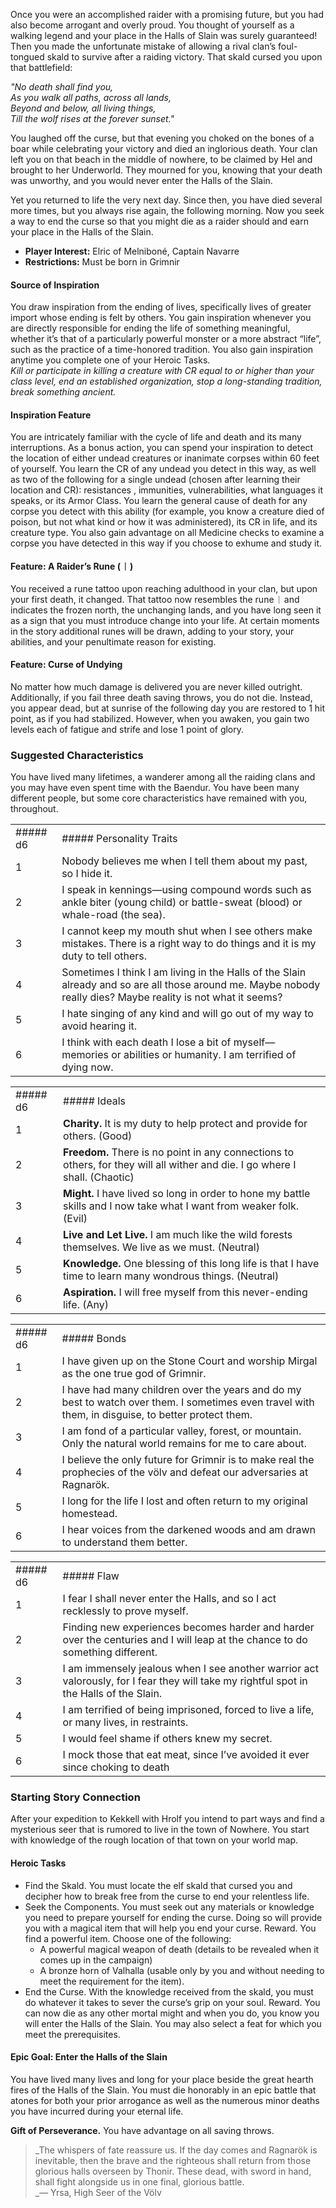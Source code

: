 Once you were an accomplished raider with a promising future, but you had also become arrogant and overly proud. You thought of yourself as a walking legend and your place in the Halls of Slain was surely guaranteed! Then you made the unfortunate mistake of allowing a rival clan’s foul-tongued skald to survive after a raiding victory. That skald cursed you upon that battlefield:

_"No death shall find you,  
As you walk all paths, across all lands,  
Beyond and below, all living things,  
Till the wolf rises at the forever sunset."_

You laughed off the curse, but that evening you choked on the bones of a boar while celebrating your victory and died an inglorious death. Your clan left you on that beach in the middle of nowhere, to be claimed by Hel and brought to her Underworld. They mourned for you, knowing that your death was unworthy, and you would never enter the Halls of the Slain.

Yet you returned to life the very next day. Since then, you have died several more times, but you always rise again, the following morning. Now you seek a way to end the curse so that you might die as a raider should and earn your place in the Halls of the Slain.
- **Player Interest:** Elric of Melniboné, Captain Navarre 
- **Restrictions:** Must be born in Grimnir

#### Source of Inspiration
You draw inspiration from the ending of lives, specifically lives of greater import whose ending is felt by others. You gain inspiration whenever you are directly responsible for ending the life of something meaningful, whether it’s that of a particularly powerful monster or a more abstract “life”, such as the practice of a time-honored tradition.  You also gain inspiration anytime you complete one of your Heroic Tasks.<br>
*Kill or participate in killing a creature with CR equal to or higher than your class level, end an established organization, stop a long-standing tradition, break something ancient.*

#### Inspiration Feature
You are intricately familiar with the cycle of life and death and its many interruptions. As a bonus action, you can spend your inspiration to detect the location of either undead creatures or inanimate corpses within 60 feet of yourself. You learn the CR of any undead you detect in this way, as well as two of the following for a single undead (chosen after learning their location and CR): resistances , immunities, vulnerabilities, what languages it speaks, or its Armor Class. You learn the general cause of death for any corpse you detect with this ability (for example, you know a creature died of poison, but not what kind or how it was administered), its CR in life, and its creature type. You also gain advantage on all Medicine checks to examine a corpse you have detected in this way if you choose to exhume and study it.

#### Feature: A Raider’s Rune ( ᛁ )

You received a rune tattoo upon reaching adulthood in your clan, but upon your first death, it changed. That tattoo now resembles the rune ᛁ and indicates the frozen north, the unchanging lands, and you have long seen it as a sign that you must introduce change into your life. At certain moments in the story additional runes will be drawn, adding to your story, your abilities, and your penultimate reason for existing.

#### Feature: Curse of Undying

No matter how much damage is delivered you are never killed outright. Additionally, if you fail three death saving throws, you do not die. Instead, you appear dead, but at sunrise of the following day you are restored to 1 hit point, as if you had stabilized. However, when you awaken, you gain two levels each of fatigue and strife and lose 1 point of glory.

### Suggested Characteristics

You have lived many lifetimes, a wanderer among all the raiding clans and you may have even spent time with the Baendur. You have been many different people, but some core characteristics have remained with you, throughout.

|   |   |
|---|---|
|##### d6|##### Personality Traits|
|1|Nobody believes me when I tell them about my past, so I hide it.|
|2|I speak in kennings—using compound words such as ankle biter (young child) or battle-sweat (blood) or whale-road (the sea).|
|3|I cannot keep my mouth shut when I see others make mistakes. There is a right way to do things and it is my duty to tell others.|
|4|Sometimes I think I am living in the Halls of the Slain already and so are all those around me. Maybe nobody really dies? Maybe reality is not what it seems?|
|5|I hate singing of any kind and will go out of my way to avoid hearing it.|
|6|I think with each death I lose a bit of myself—memories or abilities or humanity. I am terrified of dying now.|

|   |   |
|---|---|
|##### d6|##### Ideals|
|1|**Charity.** It is my duty to help protect and provide for others. (Good)|
|2|**Freedom.** There is no point in any connections to others, for they will all wither and die. I go where I shall. (Chaotic)|
|3|**Might.** I have lived so long in order to hone my battle skills and I now take what I want from weaker folk. (Evil)|
|4|**Live and Let Live.** I am much like the wild forests themselves. We live as we must. (Neutral)|
|5|**Knowledge.** One blessing of this long life is that I have time to learn many wondrous things. (Neutral)|
|6|**Aspiration.** I will free myself from this never-ending life. (Any)|

|   |   |
|---|---|
|##### d6|##### Bonds|
|1|I have given up on the Stone Court and worship Mirgal as the one true god of Grimnir.|
|2|I have had many children over the years and do my best to watch over them. I sometimes even travel with them, in disguise, to better protect them.|
|3|I am fond of a particular valley, forest, or mountain. Only the natural world remains for me to care about.|
|4|I believe the only future for Grimnir is to make real the prophecies of the völv and defeat our adversaries at Ragnarök.|
|5|I long for the life I lost and often return to my original homestead.|
|6|I hear voices from the darkened woods and am drawn to understand them better.|

|   |   |
|---|---|
|##### d6|##### Flaw|
|1|I fear I shall never enter the Halls, and so I act recklessly to prove myself.|
|2|Finding new experiences becomes harder and harder over the centuries and I will leap at the chance to do something different.|
|3|I am immensely jealous when I see another warrior act valorously, for I fear they will take my rightful spot in the Halls of the Slain.|
|4|I am terrified of being imprisoned, forced to live a life, or many lives, in restraints.|
|5|I would feel shame if others knew my secret.|
|6|I mock those that eat meat, since I’ve avoided it ever since choking to death|

### Starting Story Connection

After your expedition to Kekkell with Hrolf you intend to part ways and find a mysterious seer that is rumored to live in the town of Nowhere. You start with knowledge of the rough location of that town on your world map.

#### Heroic Tasks

- Find the Skald. You must locate the elf skald that cursed you and decipher how to break free from the curse to end your relentless life. 
- Seek the Components. You must seek out any materials or knowledge you need to prepare yourself for ending the curse. Doing so will provide you with a magical item that will help you end your curse. Reward. You find a powerful item. Choose one of the following:  
    - A powerful magical weapon of death (details to be revealed when it comes up in the campaign)
    - A bronze horn of Valhalla (usable only by you and without needing to meet the requirement for the item).
- End the Curse. With the knowledge received from the skald, you must do whatever it takes to sever the curse’s grip on your soul. Reward. You can now die as any other mortal might and when you do, you know you will enter the Halls of the Slain. You may also select a feat for which you meet the prerequisites.

#### Epic Goal: Enter the Halls of the Slain

You have lived many lives and long for your place beside the great hearth fires of the Halls of the Slain. You must die honorably in an epic battle that atones for both your prior arrogance as well as the numerous minor deaths you have incurred during your eternal life.

**Gift of Perseverance.** You have advantage on all saving throws.

> _The whispers of fate reassure us. If the day comes and Ragnarök is inevitable, then the brave and the righteous shall return from those glorious halls overseen by Thonir. These dead, with sword in hand, shall fight alongside us in one final, glorious battle.  
> _— Yrsa, High Seer of the Völv